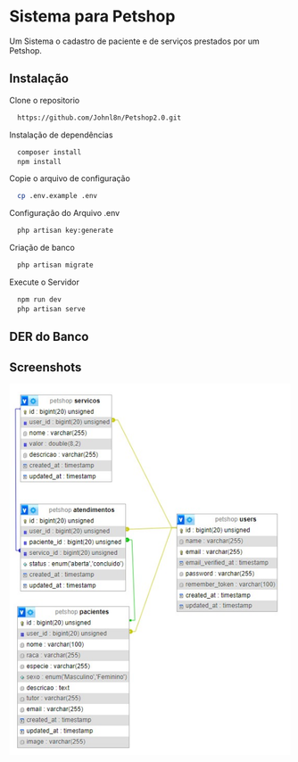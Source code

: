 
# Sistema para Petshop

Um Sistema o cadastro de paciente e de serviços prestados por um Petshop.




## Instalação
Clone o repositorio

```bash
  https://github.com/Johnl8n/Petshop2.0.git
```

Instalação de dependências

```bash
  composer install
  npm install
```

Copie o arquivo de configuração

```bash
  cp .env.example .env
```

Configuração do Arquivo .env

```bash
  php artisan key:generate
```

Criação de banco

```bash
  php artisan migrate
```

Execute o Servidor
```bash
  npm run dev
  php artisan serve
```







## DER do Banco

## Screenshots

![App Screenshot](DER\DER.jpeg)

